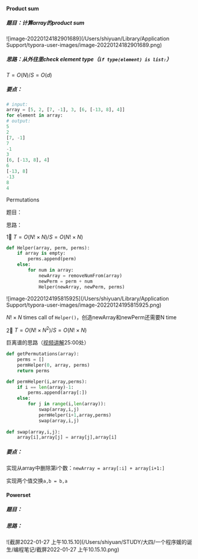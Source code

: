 #### Product sum

##### 题目：计算array的product sum

![image-20220124182901689](/Users/shiyuan/Library/Application Support/typora-user-images/image-20220124182901689.png)

##### 思路：从外往里check element type（`if type(element) is list:`）

$T=O(N)/S=O(d)$​​​​

##### 要点：

```python
# input:
array = [5, 2, [7, -1], 3, [6, [-13, 8], 4]]
for element in array:
# output:
5
2
[7, -1]
7
-1
3
[6, [-13, 8], 4]
6
[-13, 8]
-13
8
4
```

Permutations

题目：

思路：

1⃣️ $T=O(N!\times N)/S=O(N!\times N)$

```python
def Helper(array, perm, perms):
	if array is empty:
		perms.append(perm)
	else:
		for num in array:
			newArray = removeNumFrom(array)
			newPerm = perm + num
			Helper(newArray, newPerm, perms)
```

![image-20220124195815925](/Users/shiyuan/Library/Application Support/typora-user-images/image-20220124195815925.png)

$N!\times N$​​ times call of `Helper()`，创造newArray和newPerm还需要N time

2⃣️ $T=O(N!\times N^2)/S=O(N!\times N)$​​​​​

巨离谱的思路（[视频讲解](https://www.algoexpert.io/questions/Permutations)25:00处）

```python
def getPermutations(array):
    perms = []
	permHelper(0, array, perms)
	return perms

def permHelper(i,array,perms):
	if i == len(array)-1:
		perms.append(array[:])
	else:
		for j in range(i,len(array)):
			swap(array,i,j)
			permHelper(i+1,array,perms)
			swap(array,i,j)
			
def swap(array,i,j):
	array[i],array[j] = array[j],array[i]
```

##### 要点：

实现从array中删除第i个数：`newArray = array[:i] + array[i+1:]`

实现两个值交换`a,b = b,a`

#### Powerset

##### 题目：

##### 思路：

![截屏2022-01-27 上午10.15.10](/Users/shiyuan/STUDY/大四/一个程序媛的诞生/编程笔记/截屏2022-01-27 上午10.15.10.png)
